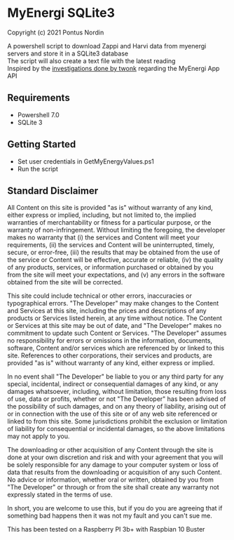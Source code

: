 # MyEnergi SQLite3

Copyright (c) 2021 Pontus Nordin

A powershell script to download Zappi and Harvi data from myenergi servers and store it in a SQLite3 database  
The script will also create a text file with the latest reading  
Inspired by the [investigations done by twonk](https://github.com/twonk/MyEnergi-App-Api) regarding the MyEnergi App API  

## Requirements
- Powershell 7.0
- SQLite 3

## Getting Started
- Set user credentials in GetMyEnergyValues.ps1
- Run the script

## Standard Disclaimer
All Content on this site is provided "as is" without warranty of any kind, either express or implied, including, but not limited to, the implied warranties of merchantability or fitness for a particular purpose, or the warranty of non-infringement. Without limiting the foregoing, the developer makes no warranty that (i) the services and Content will meet your requirements, (ii) the services and Content will be uninterrupted, timely, secure, or error-free, (iii) the results that may be obtained from the use of the service or Content will be effective, accurate or reliable, (iv) the quality of any products, services, or information purchased or obtained by you from the site will meet your expectations, and (v) any errors in the software obtained from the site will be corrected.

This site could include technical or other errors, inaccuracies or typographical errors. "The Developer" may make changes to the Content and Services at this site, including the prices and descriptions of any products or Services listed herein, at any time without notice. The Content or Services at this site may be out of date, and "The Developer" makes no commitment to update such Content or Services. "The Developer" assumes no responsibility for errors or omissions in the information, documents, software, Content and/or services which are referenced by or linked to this site. References to other corporations, their services and products, are provided "as is" without warranty of any kind, either express or implied.

In no event shall "The Developer" be liable to you or any third party for any special, incidental, indirect or consequential damages of any kind, or any damages whatsoever, including, without limitation, those resulting from loss of use, data or profits, whether or not "The Developer" has been advised of the possibility of such damages, and on any theory of liability, arising out of or in connection with the use of this site or of any web site referenced or linked to from this site. Some jurisdictions prohibit the exclusion or limitation of liability for consequential or incidental damages, so the above limitations may not apply to you.

The downloading or other acquisition of any Content through the site is done at your own discretion and risk and with your agreement that you will be solely responsible for any damage to your computer system or loss of data that results from the downloading or acquisition of any such Content. No advice or information, whether oral or written, obtained by you from "The Developer" or through or from the site shall create any warranty not expressly stated in the terms of use.

In short, you are welcome to use this, but if you do you are agreeing that if something bad happens then it was not my fault and you can't sue me.

This has been tested on a Raspberry PI 3b+ with Raspbian 10 Buster
